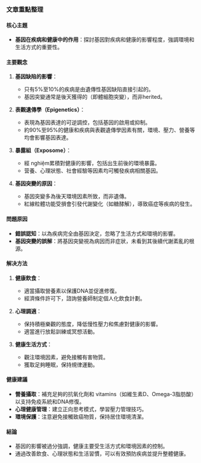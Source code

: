 ### 文章重點整理

#### 核心主題
- **基因在疾病和健康中的作用**：探討基因對疾病和健康的影響程度，強調環境和生活方式的重要性。

#### 主要觀念
1. **基因缺陷的影響**：
   - 只有5%至10%的疾病是由遺傳性基因缺陷直接引起的。
   - 基因突變通常是後天獲得的（即體細胞突變），而非herited。

2. **表觀遺傳學（Epigenetics）**：
   - 表現為基因表達的可逆調控，包括基因的啟用或抑制。
   - 約90%至95%的健康和疾病與表觀遺傳學因素有關，環境、壓力、營養等均會影響基因表達。

3. **暴露組（Exposome）**：
   - 經 nghiệm累積對健康的影響，包括出生前後的環境暴露。
   - 营養、心理狀態、社會經驗等因素均可觸發疾病相關基因。

4. **基因突變的原因**：
   - 基因突變多為後天環境因素所致，而非遺傳。
   - 紅線粒體功能受損會引發代謝變化（如糖酵解），導致癌症等疾病的發生。

#### 問題原因
- **錯誤認知**：以為疾病完全由基因決定，忽略了生活方式和環境的影響。
- **基因突變的誤解**：將基因突變視為病因而非症狀，未看到其後續代謝紊亂的根源。

#### 解决方法
1. **健康飲食**：
   - 適當攝取營養素以保護DNA並促進修復。
   - 經濟條件許可下，諮詢營養師制定個人化飲食計劃。

2. **心理調適**：
   - 保持積極樂觀的態度，降低慢性壓力和焦慮對健康的影響。
   - 適當進行放鬆訓練或冥想活動。

3. **健康生活方式**：
   - 觀注環境因素，避免接觸有害物質。
   - 獲取足夠睡眠，保持規律運動。

#### 健康建議
- **營養攝取**：補充足夠的抗氧化劑和 vitamins（如維生素D、Omega-3脂肪酸）以支持免疫系統和DNA修復。
- **心理健康管理**：建立正向思考模式，學習壓力管理技巧。
- **環境保護**：注意避免接觸致癌物質，保持居住環境清潔。

#### 結論
- 基因的影響被過分強調，健康主要受生活方式和環境因素的控制。
- 通過改善飲食、心理狀態和生活習慣，可以有效預防疾病並提升整體健康。